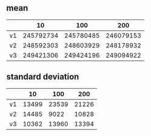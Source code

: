 ## mean
| |10|100|200|
|---|---|---|---|
|v1|245792734|245780485|246079153|
|v2|248592303|248603929|248178932|
|v3|249421306|249424196|249094922|
## standard deviation
| |10|100|200|
|---|---|---|---|
|v1|13499|23539|21226|
|v2|14485|9022|10828|
|v3|10362|13960|13394|
